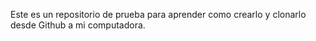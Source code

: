 Este es un repositorio de prueba para aprender como crearlo y clonarlo desde Github a mi computadora.